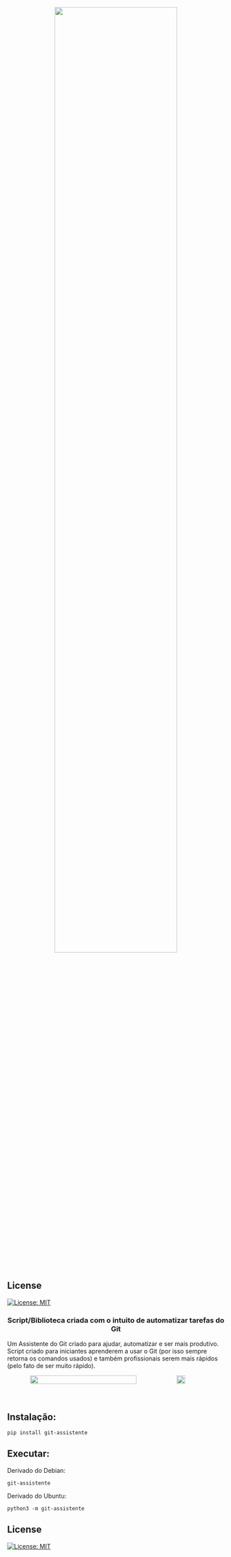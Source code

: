 <div align=center>
  <img src="./assets/banner.png" width="75%"/>
</div>

## License

[![License: MIT](https://img.shields.io/github/license/gcla/termshark.svg?color=yellow)](LICENSE)

<h3 align=center>Script/Biblioteca criada com o intuito de automatizar tarefas do Git</h3>

Um Assistente do Git criado para ajudar, automatizar e ser mais produtivo.
Script criado para iniciantes aprenderem a usar o Git (por isso sempre retorna os comandos usados) e também profissionais serem mais rápidos (pelo fato de ser muito rápido).

<div align=center style="display: flex;">
  <img src="./assets/img.png" width="70%"/>
  <img src="./assets/android.jpg" width="20%"/>
</div>
<br/><br/>

## Instalação:

```
pip install git-assistente
```

## Executar:

Derivado do Debian:

```
git-assistente
```

Derivado do Ubuntu:

```
python3 -m git-assistente
```

## License

[![License: MIT](https://img.shields.io/github/license/gcla/termshark.svg?color=yellow)](LICENSE)
